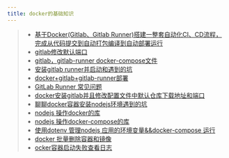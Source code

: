 ```yaml
---
title: docker的基础知识
---
```


> - [基于Docker(Gitlab、Gitlab Runner)搭建一整套自动化CI、CD流程，完成从代码提交到自动打包编译到自动部署运行](https://blog.csdn.net/junkaicool/article/details/122679508)
> - [gitlab修改默认端口](https://blog.csdn.net/qq_35275233/article/details/94404275)
> - [gitlab，gitlab-runner docker-compose文件](https://www.cnblogs.com/windchen/p/6250311.html)
> - [安装gitlab runner并启动和遇到的坑](https://www.cnblogs.com/windchen/p/6247137.html#configrunner)
> - [docker+gitlab+gitlab-runner部署](https://www.cnblogs.com/lufeechen/p/10405789.html)
> - [GitLab Runner 常见问题](https://www.cnblogs.com/sanduzxcvbnm/p/14681532.html)
> - [docker安装gitlab并且修改配置文件中默认仓库下载地址和端口](https://blog.51cto.com/u_6207455/3341599)
> - [聊聊docker容器安装nodejs环境遇到的坑](https://blog.51cto.com/u_14443635/2446300)
> - [nodejs 操作docker的库](https://github.com/apocas/dockerode)
> - [nodejs 操作docker-compose的库](https://github.com/apocas/dockerode-compose)
> - [使用dotenv 管理nodejs 应用的环境变量&&docker-compose 运行](https://blog.51cto.com/rongfengliang/3124678)
> - [docker 批量删除容器和镜像](https://blog.csdn.net/wulex/article/details/120257730)
> - [ocker容器启动失败查看日志](https://blog.csdn.net/hshloveyy/article/details/123408311)
